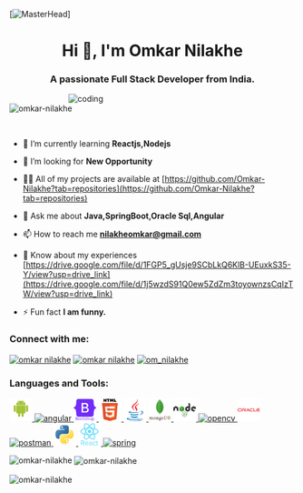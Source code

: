 [![MasterHead](https://media.licdn.com/dms/image/D4D16AQG2H2vBwF9-Kg/profile-displaybackgroundimage-shrink_200_800/0/1692877090232?e=2147483647&v=beta&t=jOkZ2VfzKgRANljxAVpERnW4_T9h9ijhTzUjM7AN-z8)]
<h1 align="center">Hi 👋, I'm Omkar Nilakhe</h1>
<h3 align="center">A passionate Full Stack Developer from India.</h3>
<img align="right" alt="coding" width="400" src="https://cdn.dribbble.com/users/1162077/screenshots/3848914/programmer.gif"/>

<p align="left"> <img src="https://komarev.com/ghpvc/?username=omkar-nilakhe&label=Profile%20views&color=0e75b6&style=flat" alt="omkar-nilakhe" /> </p>

<p align="left"> <a href="https://twitter.com/" target="blank"><img src="https://img.shields.io/twitter/follow/?logo=twitter&style=for-the-badge" alt="" /></a> </p>

- 🌱 I’m currently learning **Reactjs,Nodejs**

- 🤝 I’m looking for **New Opportunity**

- 👨‍💻 All of my projects are available at [https://github.com/Omkar-Nilakhe?tab=repositories](https://github.com/Omkar-Nilakhe?tab=repositories)

- 💬 Ask me about **Java,SpringBoot,Oracle Sql,Angular**

- 📫 How to reach me **nilakheomkar@gmail.com**

- 📄 Know about my experiences [https://drive.google.com/file/d/1FGP5_gUsje9SCbLkQ6KlB-UEuxkS35-Y/view?usp=drive_link](https://drive.google.com/file/d/1j5wzdS91Q0ew5ZdZm3toyownzsCqIzTW/view?usp=drive_link)

- ⚡ Fun fact **I am funny.**

<h3 align="left">Connect with me:</h3>
<p align="left">
<a href="https://linkedin.com/in/omkar nilakhe" target="blank"><img align="center" src="https://raw.githubusercontent.com/rahuldkjain/github-profile-readme-generator/master/src/images/icons/Social/linked-in-alt.svg" alt="omkar nilakhe" height="30" width="40" /></a>
<a href="https://fb.com/omkar nilakhe" target="blank"><img align="center" src="https://raw.githubusercontent.com/rahuldkjain/github-profile-readme-generator/master/src/images/icons/Social/facebook.svg" alt="omkar nilakhe" height="30" width="40" /></a>
<a href="https://instagram.com/om_nilakhe" target="blank"><img align="center" src="https://raw.githubusercontent.com/rahuldkjain/github-profile-readme-generator/master/src/images/icons/Social/instagram.svg" alt="om_nilakhe" height="30" width="40" /></a>
</p>

<h3 align="left">Languages and Tools:</h3>
<p align="left"> <a href="https://developer.android.com" target="_blank" rel="noreferrer"> <img src="https://raw.githubusercontent.com/devicons/devicon/master/icons/android/android-original-wordmark.svg" alt="android" width="40" height="40"/> </a> <a href="https://angular.io" target="_blank" rel="noreferrer"> <img src="https://angular.io/assets/images/logos/angular/angular.svg" alt="angular" width="40" height="40"/> </a> <a href="https://getbootstrap.com" target="_blank" rel="noreferrer"> <img src="https://raw.githubusercontent.com/devicons/devicon/master/icons/bootstrap/bootstrap-plain-wordmark.svg" alt="bootstrap" width="40" height="40"/> </a> <a href="https://www.w3.org/html/" target="_blank" rel="noreferrer"> <img src="https://raw.githubusercontent.com/devicons/devicon/master/icons/html5/html5-original-wordmark.svg" alt="html5" width="40" height="40"/> </a> <a href="https://www.java.com" target="_blank" rel="noreferrer"> <img src="https://raw.githubusercontent.com/devicons/devicon/master/icons/java/java-original.svg" alt="java" width="40" height="40"/> </a> <a href="https://www.mongodb.com/" target="_blank" rel="noreferrer"> <img src="https://raw.githubusercontent.com/devicons/devicon/master/icons/mongodb/mongodb-original-wordmark.svg" alt="mongodb" width="40" height="40"/> </a> <a href="https://nodejs.org" target="_blank" rel="noreferrer"> <img src="https://raw.githubusercontent.com/devicons/devicon/master/icons/nodejs/nodejs-original-wordmark.svg" alt="nodejs" width="40" height="40"/> </a> <a href="https://opencv.org/" target="_blank" rel="noreferrer"> <img src="https://www.vectorlogo.zone/logos/opencv/opencv-icon.svg" alt="opencv" width="40" height="40"/> </a> <a href="https://www.oracle.com/" target="_blank" rel="noreferrer"> <img src="https://raw.githubusercontent.com/devicons/devicon/master/icons/oracle/oracle-original.svg" alt="oracle" width="40" height="40"/> </a> <a href="https://postman.com" target="_blank" rel="noreferrer"> <img src="https://www.vectorlogo.zone/logos/getpostman/getpostman-icon.svg" alt="postman" width="40" height="40"/> </a> <a href="https://www.python.org" target="_blank" rel="noreferrer"> <img src="https://raw.githubusercontent.com/devicons/devicon/master/icons/python/python-original.svg" alt="python" width="40" height="40"/> </a> <a href="https://reactjs.org/" target="_blank" rel="noreferrer"> <img src="https://raw.githubusercontent.com/devicons/devicon/master/icons/react/react-original-wordmark.svg" alt="react" width="40" height="40"/> </a> <a href="https://spring.io/" target="_blank" rel="noreferrer"> <img src="https://www.vectorlogo.zone/logos/springio/springio-icon.svg" alt="spring" width="40" height="40"/> </a> </p>

<p><img align="left" src="https://github-readme-stats.vercel.app/api/top-langs?username=omkar-nilakhe&show_icons=true&locale=en&layout=compact" alt="omkar-nilakhe" /></p>

<p>&nbsp;<img align="center" src="https://github-readme-stats.vercel.app/api?username=omkar-nilakhe&show_icons=true&locale=en" alt="omkar-nilakhe" /></p>

<p><img align="center" src="https://github-readme-streak-stats.herokuapp.com/?user=omkar-nilakhe&" alt="omkar-nilakhe" /></p>
